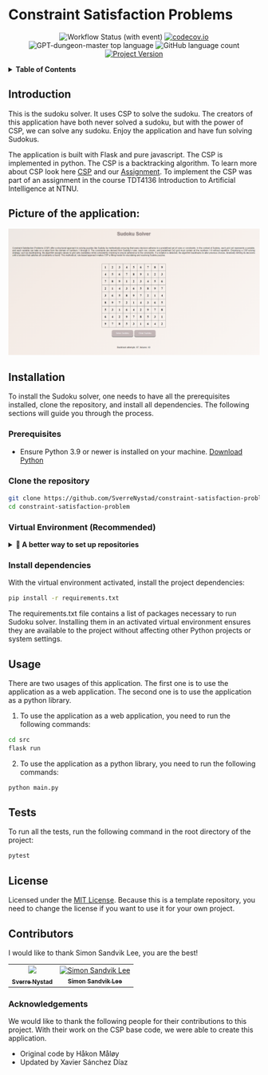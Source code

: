 # Constraint Satisfaction Problems

<div align="center">

![Workflow Status (with event)](https://img.shields.io/github/actions/workflow/status/SverreNystad/constraint-satisfaction-problem/python-package.yml)
[![codecov.io](https://codecov.io/github/SverreNystad/constraint-satisfaction-problem/coverage.svg?branch=main)](https://codecov.io/github/SverreNystad/constraint-satisfaction-problem?branch=main)
![GPT-dungeon-master top language](https://img.shields.io/github/languages/top/SverreNystad/constraint-satisfaction-problem)
![GitHub language count](https://img.shields.io/github/languages/count/SverreNystad/constraint-satisfaction-problem)
[![Project Version](https://img.shields.io/badge/version-1.0.0-blue)](https://img.shields.io/badge/version-1.0.0-blue)

</div>

<details>
  <summary> <b> Table of Contents </b> </summary>
  <ol>
    <li>
    <a href="#constraint-satisfaction-problems"> Constraint Satisfaction Problems </a>
    </li>
    <li>
      <a href="#introduction">Introduction</a>
    </li>
    </li>
    <li><a href="#usage">Usage</a></li>
    <li><a href="#installation">Installation</a>
      <ul>
        <li><a href="#prerequisites">Prerequisites</a></li>
        <li><a href="#clone-the-repository">Clone the repository</a></li>
        <li><a href="#virtual-environment-recommended">Virtual Environment</a></li>
        <li><a href="#install-dependencies">Install dependencies</a></li>
      </ul>
    </li>
    <li><a href="#tests">Tests</a></li>
    <li><a href="#license">License</a></li>
  </ol>
</details>

## Introduction
This is the sudoku solver. It uses CSP to solve the sudoku. The creators of this application have both never solved a sudoku, but with the power of CSP, we can solve any sudoku. Enjoy the application and have fun solving Sudokus.

The application is built with Flask and pure javascript. The CSP is implemented in python. The CSP is a backtracking algorithm. To learn more about CSP look here [CSP](https://en.wikipedia.org/wiki/Constraint_satisfaction_problem) and our [Assignment](docs/Assignment%203%20Constraint%20Satisfaction%20Problems.pdf). To implement the CSP was part of an assignment in the course TDT4136 Introduction to Artificial Intelligence at NTNU.

## Picture of the application:
![frontend](docs/images/application.png)

## Installation
To install the Sudoku solver, one needs to have all the prerequisites installed, clone the repository, and install all dependencies. The following sections will guide you through the process.
### Prerequisites
- Ensure Python 3.9 or newer is installed on your machine. [Download Python](https://www.python.org/downloads/)
  

### Clone the repository
```bash
git clone https://github.com/SverreNystad/constraint-satisfaction-problem.git
cd constraint-satisfaction-problem
```

### Virtual Environment (Recommended)

<details> 
<summary><strong>🚀 A better way to set up repositories </strong></summary>

A virtual environment in Python is a self-contained directory that contains a Python installation for a particular version of Python, plus a number of additional packages. Using a virtual environment for your project ensures that the project's dependencies are isolated from the system-wide Python and other Python projects. This is especially useful when working on multiple projects with differing dependencies, as it prevents potential conflicts between packages and allows for easy management of requirements.

1. **To set up and use a virtual environment for Sudoku solver:**
    First, install the virtualenv package using pip. This tool helps create isolated Python environments.
    ```bash
    pip install virtualenv
    ```

2. **Create virtual environment**
    Next, create a new virtual environment in the project directory. This environment is a directory containing a complete Python environment (interpreter and other necessary files).
    ```bash
    python -m venv venv
    ```

4. **Activate virtual environment**
    To activate the environment, run the following command:
    * For windows:
        ```bash
        source ./venv/Scripts/activate
        ```

    * For Linux / MacOS:
        ```bash
        source venv/bin/activate
        ```
</details>

### Install dependencies
With the virtual environment activated, install the project dependencies:
```bash
pip install -r requirements.txt
```
The requirements.txt file contains a list of packages necessary to run Sudoku solver. Installing them in an activated virtual environment ensures they are available to the project without affecting other Python projects or system settings.


## Usage
There are two usages of this application. The first one is to use the application as a web application. The second one is to use the application as a python library.
1. To use the application as a web application, you need to run the following commands:
```bash
cd src
flask run
```

2. To use the application as a python library, you need to run the following commands:
```bash
python main.py
```

## Tests
To run all the tests, run the following command in the root directory of the project:
```bash
pytest
```

## License
Licensed under the [MIT License](LICENSE). Because this is a template repository, you need to change the license if you want to use it for your own project.


## Contributors
I would like to thank Simon Sandvik Lee, you are the best!
<table>
  <tr>
    <td align="center">
        <a href="https://github.com/SverreNystad">
            <img src="https://github.com/SverreNystad.png?size=100" width="100px;"/><br />
            <sub><b>Sverre Nystad</b></sub>
        </a>
    </td>
    <td align="center">
        <a href="https://github.com/sandviklee">
            <img src="https://github.com/sandviklee.png?size=100" width="100px;" alt="Simon Sandvik Lee"/><br />
            <sub><b>Simon Sandvik Lee</b></sub>
        </a>
    </td>
</table>

### Acknowledgements
We would like to thank the following people for their contributions to this project. With their work on the CSP base code, we were able to create this application.
* Original code by Håkon Måløy
* Updated by Xavier Sánchez Díaz
